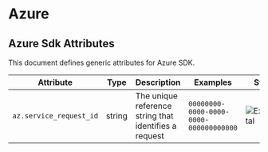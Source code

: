 <!--- Hugo front matter used to generate the website version of this page:
--->

<!-- NOTE: THIS FILE IS AUTOGENERATED. DO NOT EDIT BY HAND. -->
<!-- see templates/registry/markdown/attribute_namespace.md.j2 -->

# Azure

## Azure Sdk Attributes

This document defines generic attributes for Azure SDK.

| Attribute               | Type   | Description                                           | Examples                               | Stability                                                        |
| ----------------------- | ------ | ----------------------------------------------------- | -------------------------------------- | ---------------------------------------------------------------- |
| `az.service_request_id` | string | The unique reference string that identifies a request | `00000000-0000-0000-0000-000000000000` | ![Experimental](https://img.shields.io/badge/-experimental-blue) |
